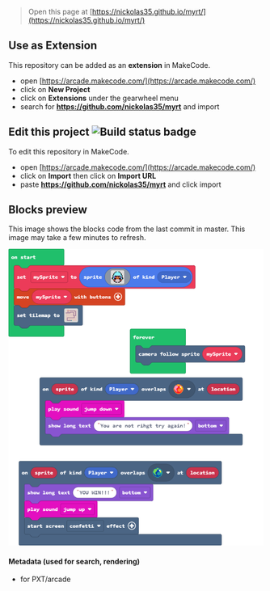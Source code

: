  


> Open this page at [https://nickolas35.github.io/myrt/](https://nickolas35.github.io/myrt/)

## Use as Extension

This repository can be added as an **extension** in MakeCode.

* open [https://arcade.makecode.com/](https://arcade.makecode.com/)
* click on **New Project**
* click on **Extensions** under the gearwheel menu
* search for **https://github.com/nickolas35/myrt** and import

## Edit this project ![Build status badge](https://github.com/nickolas35/myrt/workflows/MakeCode/badge.svg)

To edit this repository in MakeCode.

* open [https://arcade.makecode.com/](https://arcade.makecode.com/)
* click on **Import** then click on **Import URL**
* paste **https://github.com/nickolas35/myrt** and click import

## Blocks preview

This image shows the blocks code from the last commit in master.
This image may take a few minutes to refresh.

![A rendered view of the blocks](https://github.com/nickolas35/myrt/raw/master/.github/makecode/blocks.png)

#### Metadata (used for search, rendering)

* for PXT/arcade
<script src="https://makecode.com/gh-pages-embed.js"></script><script>makeCodeRender("{{ site.makecode.home_url }}", "{{ site.github.owner_name }}/{{ site.github.repository_name }}");</script>
